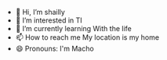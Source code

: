 - 👋 Hi, I’m shailly
- 👀 I’m interested in TI 
- 🌱 I’m currently learning With the life
- 📫 How to reach me My location is my home
- 😄 Pronouns: I'm Macho

<!---
ShaillyL/ShaillyL is a ✨ special ✨ repository because its `README.md` (this file) appears on your GitHub profile.
You can click the Preview link to take a look at your changes.
--->

